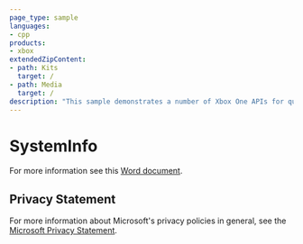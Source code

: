 ```yaml
---
page_type: sample
languages:
- cpp
products:
- xbox
extendedZipContent:
- path: Kits
  target: /
- path: Media
  target: /
description: "This sample demonstrates a number of Xbox One APIs for querying system information and hardware capabilities."
---
```


# SystemInfo

For more information see this [Word document](https://github.com/microsoft/Xbox-ATG-Samples/blob/master/XDKSamples/System/SystemInfo/Readme.docx).

## Privacy Statement

For more information about Microsoft's privacy policies in general, see the [Microsoft Privacy Statement](https://privacy.microsoft.com/en-us/privacystatement/).
